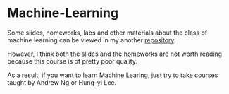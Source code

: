 # Machine-Learning

Some slides, homeworks, labs and other materials about the class of machine learning can be viewed in my another <a href="https://github.com/JB-Bai/Machine-Learning">repository</a>.

However, I think both the slides and the homeworks are not worth reading because this course is of pretty poor quality.

As a result, if you want to learn Machine Learing, just try to take courses taught by Andrew Ng or Hung-yi Lee.
